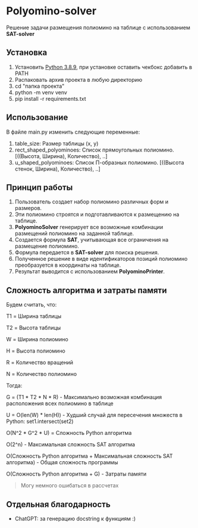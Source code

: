 # Polyomino-solver

Решение задачи размещения полиомино на таблице с использованием **SAT-solver**


## Установка
1. Установить [Python 3.8.9](https://www.python.org/downloads/release/python-389/), при установке оставить чекбокс добавить в PATH
2. Распаковать архив проекта в любую директорию
3. cd "папка проекта"
4. python -m venv venv
5. pip install -r requirements.txt

## Использование
В файле main.py изменить следующие переменные:
1. table_size: Размер таблицы (x, y)
2. rect_shaped_polyominoes: Список прямоугольных полиомино. [((Высота, Ширина), Количество), ..]
3. u_shaped_polyominoes: Список П-образных полиомино. [((Высота стенок, Ширина), Количество), ..]

## Принцип работы
1. Пользователь создает набор полиомино различных форм и размеров.
2. Эти полиомино строятся и подготавливаются к размещению на таблице.
3. **PolyominoSolver** генерирует все возможные комбинации размещений полиомино на заданной таблице.
4. Создается формула **SAT**, учитывающая все ограничения на размещение полиомино.
5. Формула передается в **SAT-solver** для поиска решения.
6. Полученное решение в виде идентификаторов позиций полиомино преобразуется в координаты на таблице.
7. Результат выводится с использованием **PolyominoPrinter**.

## Сложность алгоритма и затраты памяти
Будем считать, что:

T1 = Ширина таблицы

T2 = Высота таблицы

W = Ширина полиомино

H = Высота полиомино

R = Количество вращений

N = Количество полиомино

Тогда:

G = (T1 * T2 * N * R) - Максимально возможная комбинация расположения всех полиомино в таблице

U = O(len(W) * len(H)) - Худший случай для пересечения множеств в Python: set1.intersect(set2)

O(N^2 * G^2 * U) = Сложность Python алгоритма

O(2^n) - Максимальная сложность SAT алгоритма

O(Сложность Python алгоритма + Максимальная сложность SAT алгоритма) - Общая сложность программы

O(Сложность Python алгоритма + G) - Затраты памяти

> Могу немного ошибаться в рассчетах

## Отдельная благодарность
- ChatGPT: за генерацию docstring к функциям :)

